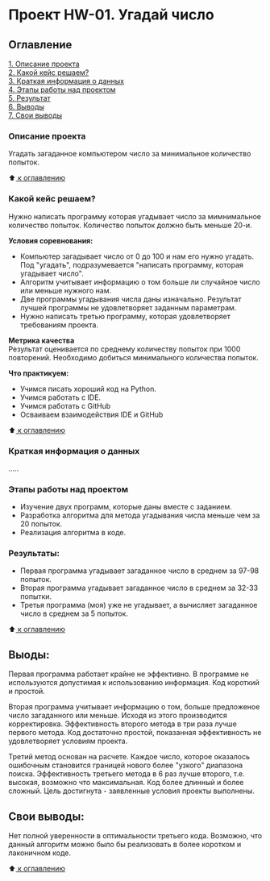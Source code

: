 # Проект HW-01. Угадай число

## Оглавление
[1. Описание проекта](https://github.com/Nikiv76/sf_ds2025/tree/main/project_HW-01/README.md#Описание-проекта)   
[2. Какой кейс решаем?](https://github.com/Nikiv76/sf_ds2025/tree/main/project_HW-01/README.md#Какой-кейс-решаем)     
[3. Краткая информация о данных](https://github.com/Nikiv76/sf_ds2025/tree/main/project_HW-01/README.md#Краткая-информация-о-данных)   
[4. Этапы работы над проектом](https://github.com/Nikiv76/sf_ds2025/tree/main/project_HW-01/README.md#Этапы-работы-над-проектом)  
[5. Результат](https://github.com/Nikiv76/sf_ds2025/tree/main/project_HW-01/README.md#Результат)   
[6. Выводы](https://github.com/Nikiv76/sf_ds2025/tree/main/project_HW-01/README.md#Выводы)   
[7. Свои выводы](https://github.com/Nikiv76/sf_ds2025/tree/main/project_HW-01/README.md#Свои-выводы)

### Описание проекта
Угадать загаданное компьютером число за минимальное количество попыток. 

:arrow_up:[ к оглавлению](https://github.com/Nikiv76/sf_ds2025/blob/main/project_HW-01/README.md#Оглавление)

### Какой кейс решаем?
Нужно написать программу которая угадывает число за мимнимальное количество попыток. Количество попыток должно быть меньше 20-и.

**Условия соревнования:**

- Компьютер загадывает число от 0 до 100 и нам его нужно угадать. Под "угадать", подразумевается "написать программу, которая угадывает число".
- Алгоритм учитывает информацию о том больше ли случайное число или меньше нужного нам.
- Две программы угадывания числа даны изначально. Результат лучшей программы не удовлетворяет заданным параметрам. 
- Нужно написать третью программу, которая удовлетворяет требованиям проекта.

**Метрика качества**   
Результат оценивается по среднему количеству попыток при 1000 повторений. Необходимо добиться минимального количества попыток.

**Что практикуем:**

- Учимся писать хороший код на Python.
- Учимся работать с IDE.
- Учимся работать с GitHub
- Осваиваем взаимодействия IDE и GitHub

:arrow_up:[ к оглавлению](https://github.com/Nikiv76/sf_ds2025/blob/main/project_HW-01/README.md#Оглавление)

### Краткая информация о данных
.....


### Этапы работы над проектом
- Изучение двух программ, которые даны вместе с заданием. 
- Разработка алгоритма для метода угадывания числа меньше чем за 20 попыток.
- Реализация алгоритма в коде. 


### Результаты:
- Первая программа угадывает загаданное число в среднем за 97-98 попыток.
- Вторая программа угадывает загаданное число в среднем за 32-33 попытки.
- Третья программа (моя) уже не угадывает, а вычисляет загаданное число в среднем за 5 попыток.

:arrow_up:[ к оглавлению](https://github.com/Nikiv76/sf_ds2025/blob/main/project_HW-01/README.md#Оглавление)


## Выоды:
Первая программа работает крайне не эффективно. В программе не используются допустимая к использованию информация. Код короткий и простой.

Вторая программа учитывает информацию о том, больше предложеное число загаданного или меньше. Исходя из этого производится корректировка. Эффективность второго метода в три раза лучше первого метода. Код достаточно простой, показанная эффективность не удовлетворяет условиям проекта.

Третий метод основан на расчете. Каждое число, которое оказалось ошибочным становится границей нового более "узкого" диапазона поиска. Эффективность третьего метода в 6 раз лучше второго, т.е. высокая, возможно что максимальная. Код более длинный и более сложный. Цель достигнута - заявленные условия проекты выполнены.

## Свои выводы:
Нет полной уверенности в оптимальности третьего кода.
Возможно, что данный алгоритм можно было бы реализовать в более коротком и лаконичном коде.

:arrow_up:[ к оглавлению](https://github.com/Nikiv76/sf_ds2025/blob/main/project_HW-01/README.md#Оглавление)